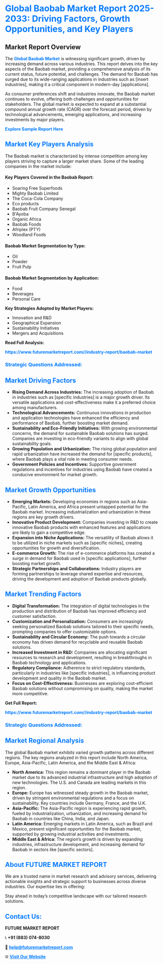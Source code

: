 <h1 style="color: #007BFF;">Global Baobab Market Report 2025-2033: Driving Factors, Growth Opportunities, and Key Players</h1>

<section id="overview">
<h2>Market Report Overview</h2>
<p>The <a href="https://www.futuremarketreport.com//industry-report/baobab-market" style="color: #007BFF; text-decoration: none;"><strong>Global Baobab Market</strong></a> is witnessing significant growth, driven by increasing demand across various industries. This report delves into the key aspects of the Baobab market, providing a comprehensive analysis of its current status, future potential, and challenges. The demand for Baobab has surged due to its wide-ranging applications in industries such as [insert industries], making it a critical component in modern-day [applications].</p>
<p>As consumer preferences shift and industries innovate, the Baobab market continues to evolve, offering both challenges and opportunities for stakeholders. The global market is expected to expand at a substantial compound annual growth rate (CAGR) over the forecast period, driven by technological advancements, emerging applications, and increasing investments by major players.</p>
</section>

<section id="overview">
<p><a href="https://www.futuremarketreport.com//request-sample/reportId=62110" style="color: #007BFF; text-decoration: none;"><strong>Explore Sample Report Here</strong></a></p>
</section>

<section id="key-players">
<h2 style="color: #007BFF;">Market Key Players Analysis</h2>
<p>The Baobab market is characterized by intense competition among key players striving to capture a larger market share. Some of the leading companies in the market include:</p>
<h4>Key Players Covered in the Baobab Report:</h4>
<ul><li>Soaring Free Superfoods</li><li>Mighty Baobab Limited</li><li>The Coca-Cola Company</li><li>Eco products</li><li>Baobab Fruit Company Senegal</li><li>B&#039;Ayoba</li><li>Organic Africa</li><li>Baobab Foods</li><li>Afriplex (PTY)</li><li>Woodland Foods</li></ul>
<h4>Baobab Market Segmentation by Type:</h4>
<ul><li>Oil</li><li>Powder</li><li>Fruit Pulp</li></ul>

<h4>Baobab Market Segmentation by Application:</h4>
<ul><li>Food</li><li>Beverages</li><li>Personal Care</li></ul>
<p><strong>Key Strategies Adopted by Market Players:</strong></p>
<ul>
<li>Innovation and R&D</li>
<li>Geographical Expansion</li>
<li>Sustainability Initiatives</li>
<li>Mergers and Acquisitions</li>
</ul>
</section>

<section>
<p><strong>Read Full Analysis: </strong></p><a href="https://www.futuremarketreport.com//industry-report/baobab-market" style="color: #007BFF; text-decoration: none;"><strong>https://www.futuremarketreport.com//industry-report/baobab-market</strong></a>
<h3 style="color: #007BFF;">Strategic Questions Addressed:</h3>
</section>

<section id="driving-factors">
<h2 style="color: #007BFF;">Market Driving Factors</h2>
<ul>
<li><strong>Rising Demand Across Industries:</strong> The increasing adoption of Baobab in industries such as [specific industries] is a major growth driver. Its versatile applications and cost-effectiveness make it a preferred choice among manufacturers.</li>
<li><strong>Technological Advancements:</strong> Continuous innovations in production and application technologies have enhanced the efficiency and performance of Baobab, further boosting market demand.</li>
<li><strong>Sustainability and Eco-Friendly Initiatives:</strong> With growing environmental concerns, the demand for sustainable Baobab solutions has surged. Companies are investing in eco-friendly variants to align with global sustainability goals.</li>
<li><strong>Growing Population and Urbanization:</strong> The rising global population and rapid urbanization have increased the demand for [specific products], where Baobab plays a vital role in meeting consumer needs.</li>
<li><strong>Government Policies and Incentives:</strong> Supportive government regulations and incentives for industries using Baobab have created a conducive environment for market growth.</li>
</ul>
</section>

<section id="growth-opportunities">
<h2 style="color: #007BFF;">Market Growth Opportunities</h2>
<ul>
<li><strong>Emerging Markets:</strong> Developing economies in regions such as Asia-Pacific, Latin America, and Africa present untapped potential for the Baobab market. Increasing industrialization and urbanization in these regions are key growth drivers.</li>
<li><strong>Innovative Product Development:</strong> Companies investing in R&D to create innovative Baobab products with enhanced features and applications are likely to gain a competitive edge.</li>
<li><strong>Expansion into Niche Applications:</strong> The versatility of Baobab allows it to be utilized in niche markets such as [specific niches], creating opportunities for growth and diversification.</li>
<li><strong>E-commerce Growth:</strong> The rise of e-commerce platforms has created a surge in demand for Baobab used in [specific applications], further boosting market growth.</li>
<li><strong>Strategic Partnerships and Collaborations:</strong> Industry players are forming partnerships to leverage shared expertise and resources, driving the development and adoption of Baobab products globally.</li>
</ul>
</section>

<section id="trending-factors">
<h2 style="color: #007BFF;">Market Trending Factors</h2>
<ul>
<li><strong>Digital Transformation:</strong> The integration of digital technologies in the production and distribution of Baobab has improved efficiency and customer satisfaction.</li>
<li><strong>Customization and Personalization:</strong> Consumers are increasingly seeking personalized Baobab solutions tailored to their specific needs, prompting companies to offer customizable options.</li>
<li><strong>Sustainability and Circular Economy:</strong> The push towards a circular economy has driven demand for recyclable and reusable Baobab solutions.</li>
<li><strong>Increased Investment in R&D:</strong> Companies are allocating significant resources to research and development, resulting in breakthroughs in Baobab technology and applications.</li>
<li><strong>Regulatory Compliance:</strong> Adherence to strict regulatory standards, particularly in industries like [specific industries], is influencing product development and quality in the Baobab market.</li>
<li><strong>Focus on Cost-Effectiveness:</strong> Businesses are exploring cost-efficient Baobab solutions without compromising on quality, making the market more competitive.</li>
</ul>
</section>

<section>
<p><strong>Get Full Report: </strong></p><a href="https://www.futuremarketreport.com//industry-report/baobab-market" style="color: #007BFF; text-decoration: none;"><strong>https://www.futuremarketreport.com//industry-report/baobab-market</strong></a>
<h3 style="color: #007BFF;">Strategic Questions Addressed:</h3>
</section>


<section id="regional-analysis">
<h2 style="color: #007BFF;">Market Regional Analysis</h2>
<p>The global Baobab market exhibits varied growth patterns across different regions. The key regions analyzed in this report include North America, Europe, Asia-Pacific, Latin America, and the Middle East & Africa:</p>
<ul>
<li><strong>North America:</strong> This region remains a dominant player in the Baobab market due to its advanced industrial infrastructure and high adoption of new technologies. The U.S. and Canada are leading markets in this region.</li>
<li><strong>Europe:</strong> Europe has witnessed steady growth in the Baobab market, driven by stringent environmental regulations and a focus on sustainability. Key countries include Germany, France, and the U.K.</li>
<li><strong>Asia-Pacific:</strong> The Asia-Pacific region is experiencing rapid growth, fueled by industrialization, urbanization, and increasing demand for Baobab in countries like China, India, and Japan.</li>
<li><strong>Latin America:</strong> Emerging markets in Latin America, such as Brazil and Mexico, present significant opportunities for the Baobab market, supported by growing industrial activities and investments.</li>
<li><strong>Middle East & Africa:</strong> The region’s growth is driven by expanding industries, infrastructure development, and increasing demand for Baobab in sectors like [specific sectors].</li>
</ul>
</section>

<footer>
<h2 style="color: #007BFF;">About FUTURE MARKET REPORT</h2>
<p>We are a trusted name in market research and advisory services, delivering actionable insights and strategic support to businesses across diverse industries. Our expertise lies in offering:</p>

<p>Stay ahead in today’s competitive landscape with our tailored research solutions.</p>

<h2 style="color: #007BFF;">Contact Us:</h2>
<p><strong>FUTURE MARKET REPORT</strong></p>
<p>📞 <strong>+91 (883) 074-8030</strong></p>
<p>📧 <strong><a href="mailto:help@futuremarketreport.com" style="color: #007BFF;">help@futuremarketreport.com</a></strong></p>
<p>🌐 <strong><a href="https://www.futuremarketreport.com/" style="color: #007BFF;">Visit Our Website</a></strong></p>
</footer>